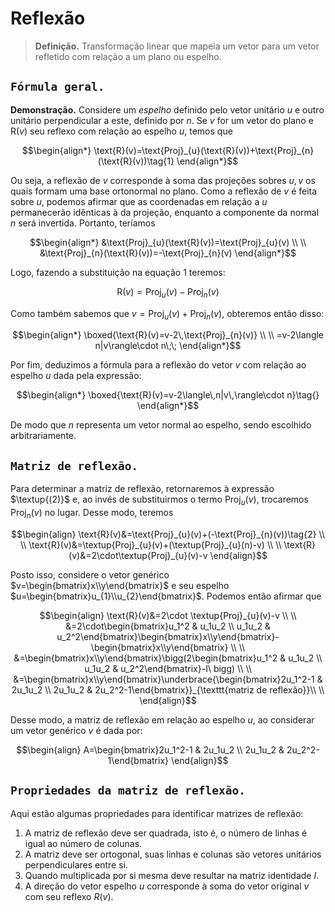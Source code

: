 # Reflexão

> **Definição.** Transformação linear que mapeia um vetor para um vetor refletido com relação a um plano ou espelho.

## $\texttt{Fórmula geral.}$

$\mathbf{Demonstração.}$ Considere um $\textit{espelho}$ definido pelo vetor unitário $u$ e outro unitário perpendicular a este, definido por $n$. Se $v$ for um vetor do plano e $\text{R}(v)$ seu reflexo com relação ao espelho $u$, temos que 

```math
\begin{align*}
\text{R}(v)=\text{Proj}_{u}(\text{R}(v))+\text{Proj}_{n}(\text{R}(v))\tag{1}
\end{align*}
```

Ou seja, a reflexão de $v$ corresponde à soma das projeções sobres $u,v$ os quais formam uma base ortonormal no plano. Como a reflexão de $v$ é feita sobre $u$, podemos afirmar que as coordenadas em relação a $u$ permanecerão idênticas à da projeção, enquanto a componente da normal $n$ será invertida. Portanto, teríamos

```math
\begin{align*}
&\text{Proj}_{u}(\text{R}(v))=\text{Proj}_{u}(v) \\ \\
&\text{Proj}_{n}(\text{R}(v))=-\text{Proj}_{n}(v)
\end{align*}
```

Logo, fazendo a substituição na equação $1$ teremos:

```math
\text{R}(v)=\text{Proj}_{u}(v)-\text{Proj}_{n}(v)\tag{2}
```

Como também sabemos que $v=\text{Proj}_{u}(v)+\text{Proj}_{n}(v)$, obteremos então disso:

```math
\begin{align*}
\boxed{\text{R}(v)=v-2\,\text{Proj}_{n}(v)} \\ \\
=v-2\langle n|v\rangle\cdot n\;\;
\end{align*}
```

Por fim, deduzimos a fórmula para a reflexão do vetor $v$ com relação ao espelho $u$ dada pela expressão:

```math
\begin{align*}
\boxed{\text{R}(v)=v-2\langle\,n|v\,\rangle\cdot n}\tag{}
\end{align*}
```

De modo que $n$ representa um vetor normal ao espelho, sendo escolhido arbitrariamente.

## $\texttt{Matriz de reflexão.}$

Para determinar a matriz de reflexão, retornaremos à expressão $\textup{(2)}$ e, ao invés de substituirmos o termo $\text{Proj}_{u}(v)$, trocaremos $\text{Proj}_{n}(v)$ no lugar. Desse modo, teremos

```math
\begin{align}
\text{R}(v)&=\text{Proj}_{u}(v)+(-\text{Proj}_{n}(v))\tag{2} \\ \\
\text{R}(v)&=\textup{Proj}_{u}(v)+(\textup{Proj}_{u}(n)-v) \\ \\
\text{R}(v)&=2\cdot\textup{Proj}_{u}(v)-v
\end{align}
```

Posto isso, considere o vetor genérico $v=\begin{bmatrix}x\\y\end{bmatrix}$ e seu espelho $u=\begin{bmatrix}u_{1}\\u_{2}\end{bmatrix}$. Podemos então afirmar que

```math
\begin{align}
\text{R}(v)&=2\cdot \textup{Proj}_{u}(v)-v \\ \\
&=2\cdot\begin{bmatrix}u_1^2 & u_1u_2 \\ u_1u_2 & u_2^2\end{bmatrix}\begin{bmatrix}x\\y\end{bmatrix}-\begin{bmatrix}x\\y\end{bmatrix} \\ \\
&=\begin{bmatrix}x\\y\end{bmatrix}\bigg(2\begin{bmatrix}u_1^2 & u_1u_2 \\ u_1u_2 & u_2^2\end{bmatrix}-I\

bigg) \\ \\
&=\begin{bmatrix}x\\y\end{bmatrix}\underbrace{\begin{bmatrix}2u_1^2-1 & 2u_1u_2 \\ 2u_1u_2 & 2u_2^2-1\end{bmatrix}}_{\texttt{matriz de reflexão}}\\ \\
\end{align}
```

Desse modo, a matriz de reflexão em relação ao espelho $u$, ao considerar um vetor genérico $v$ é dada por:

```math
\begin{align}
A=\begin{bmatrix}2u_1^2-1 & 2u_1u_2 \\ 2u_1u_2 & 2u_2^2-1\end{bmatrix}
\end{align}
```

## $\texttt{Propriedades da matriz de reflexão.}$

Aqui estão algumas propriedades para identificar matrizes de reflexão:

1. A matriz de reflexão deve ser quadrada, isto é, o número de linhas é igual ao número de colunas.
2. A matriz deve ser ortogonal, suas linhas e colunas são vetores unitários perpendiculares entre si.
3. Quando multiplicada por si mesma deve resultar na matriz identidade $I$.
4. A direção do vetor espelho $u$ corresponde à soma do vetor original $v$ com seu reflexo $R(v)$.
